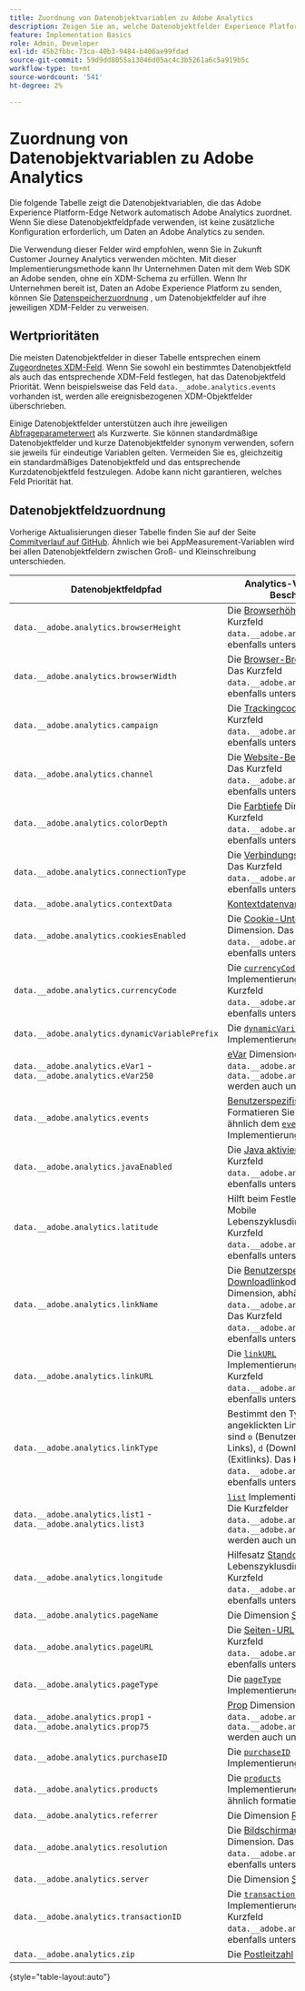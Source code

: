 ```yaml
---
title: Zuordnung von Datenobjektvariablen zu Adobe Analytics
description: Zeigen Sie an, welche Datenobjektfelder Experience Platform Edge automatisch Analytics-Variablen zugeordnet.
feature: Implementation Basics
role: Admin, Developer
exl-id: 45b2fbbc-73ca-40b3-9484-b406ae99fdad
source-git-commit: 59d9dd8055a13046d05ac4c3b5261a6c5a919b5c
workflow-type: tm+mt
source-wordcount: '541'
ht-degree: 2%

---
```


# Zuordnung von Datenobjektvariablen zu Adobe Analytics

Die folgende Tabelle zeigt die Datenobjektvariablen, die das Adobe Experience Platform-Edge Network automatisch Adobe Analytics zuordnet. Wenn Sie diese Datenobjektfeldpfade verwenden, ist keine zusätzliche Konfiguration erforderlich, um Daten an Adobe Analytics zu senden.

Die Verwendung dieser Felder wird empfohlen, wenn Sie in Zukunft Customer Journey Analytics verwenden möchten. Mit dieser Implementierungsmethode kann Ihr Unternehmen Daten mit dem Web SDK an Adobe senden, ohne ein XDM-Schema zu erfüllen. Wenn Ihr Unternehmen bereit ist, Daten an Adobe Experience Platform zu senden, können Sie [Datenspeicherzuordnung](https://experienceleague.adobe.com/en/docs/experience-platform/datastreams/data-prep#mapping) , um Datenobjektfelder auf ihre jeweiligen XDM-Felder zu verweisen.

## Wertprioritäten

Die meisten Datenobjektfelder in dieser Tabelle entsprechen einem [Zugeordnetes XDM-Feld](xdm-var-mapping.md). Wenn Sie sowohl ein bestimmtes Datenobjektfeld als auch das entsprechende XDM-Feld festlegen, hat das Datenobjektfeld Priorität. Wenn beispielsweise das Feld `data.__adobe.analytics.events` vorhanden ist, werden alle ereignisbezogenen XDM-Objektfelder überschrieben.

Einige Datenobjektfelder unterstützen auch ihre jeweiligen [Abfrageparameterwert](../validate/query-parameters.md) als Kurzwerte. Sie können standardmäßige Datenobjektfelder und kurze Datenobjektfelder synonym verwenden, sofern sie jeweils für eindeutige Variablen gelten. Vermeiden Sie es, gleichzeitig ein standardmäßiges Datenobjektfeld und das entsprechende Kurzdatenobjektfeld festzulegen. Adobe kann nicht garantieren, welches Feld Priorität hat.

## Datenobjektfeldzuordnung

Vorherige Aktualisierungen dieser Tabelle finden Sie auf der Seite [Commitverlauf auf GitHub](https://github.com/AdobeDocs/analytics.en/commits/main/help/implement/aep-edge/data-var-mapping.md). Ähnlich wie bei AppMeasurement-Variablen wird bei allen Datenobjektfeldern zwischen Groß- und Kleinschreibung unterschieden.

| Datenobjektfeldpfad | Analytics-Variable und -Beschreibung |
| --- | --- |
| `data.__adobe.analytics.browserHeight` | Die [Browserhöhe](../../components/dimensions/browser-height.md) Dimension. Das Kurzfeld `data.__adobe.analytics.bh` wird ebenfalls unterstützt. |
| `data.__adobe.analytics.browserWidth` | Die [Browser-Breite](../../components/dimensions/browser-width.md) Dimension. Das Kurzfeld `data.__adobe.analytics.bw` wird ebenfalls unterstützt. |
| `data.__adobe.analytics.campaign` | Die [Trackingcode](../../components/dimensions/tracking-code.md) Dimension. Das Kurzfeld `data.__adobe.analytics.v0` wird ebenfalls unterstützt. |
| `data.__adobe.analytics.channel` | Die [Website-Bereich](../../components/dimensions/site-section.md) Dimension. Das Kurzfeld `data.__adobe.analytics.ch` wird ebenfalls unterstützt. |
| `data.__adobe.analytics.colorDepth` | Die [Farbtiefe](../../components/dimensions/color-depth.md) Dimension. Das Kurzfeld `data.__adobe.analytics.c` wird ebenfalls unterstützt. |
| `data.__adobe.analytics.connectionType` | Die [Verbindungstyp](../../components/dimensions/connection-type.md) Dimension. Das Kurzfeld `data.__adobe.analytics.ct` wird ebenfalls unterstützt. |
| `data.__adobe.analytics.contextData` | [Kontextdatenvariablen](/help/implement/vars/page-vars/contextdata.md). |
| `data.__adobe.analytics.cookiesEnabled` | Die [Cookie-Unterstützung](../../components/dimensions/cookie-support.md) Dimension. Das Kurzfeld `data.__adobe.analytics.k` wird ebenfalls unterstützt. |
| `data.__adobe.analytics.currencyCode` | Die [`currencyCode`](../vars/config-vars/currencycode.md) Implementierungsvariable. Das Kurzfeld `data.__adobe.analytics.cc` wird ebenfalls unterstützt. |
| `data.__adobe.analytics.dynamicVariablePrefix` | Die [`dynamicVariablePrefix`](../vars/config-vars/dynamicvariableprefix.md) Implementierungsvariable. |
| `data.__adobe.analytics.eVar1` - `data.__adobe.analytics.eVar250` | [eVar](../../components/dimensions/evar.md) Dimensionen. Die Kurzfelder `data.__adobe.analytics.v1` - `data.__adobe.analytics.v250` werden auch unterstützt. |
| `data.__adobe.analytics.events` | [Benutzerspezifische Ereignisse](../../components/metrics/custom-events.md). Formatieren Sie dieses Feld ähnlich dem [`events`](../vars/page-vars/events/events-overview.md) Implementierungsvariable. |
| `data.__adobe.analytics.javaEnabled` | Die [Java aktiviert](../../components/dimensions/java-enabled.md) Dimension. Das Kurzfeld `data.__adobe.analytics.v` wird ebenfalls unterstützt. |
| `data.__adobe.analytics.latitude` | Hilft beim Festlegen der [Standort](../../components/dimensions/lifecycle-dimensions.md) Mobile Lebenszyklusdimensionen. Das Kurzfeld `data.__adobe.analytics.lat` wird ebenfalls unterstützt. |
| `data.__adobe.analytics.linkName` | Die [Benutzerspezifischer Link](../../components/dimensions/custom-link.md), [Downloadlink](../../components/dimensions/download-link.md)oder [Exitlink](../../components/dimensions/exit-link.md) Dimension, abhängig vom Wert in `data.__adobe.analytics.linkType`. Das Kurzfeld `data.__adobe.analytics.pev2` wird ebenfalls unterstützt. |
| `data.__adobe.analytics.linkURL` | Die [`linkURL`](../vars/config-vars/linkurl.md) Implementierungsvariable. Das Kurzfeld `data.__adobe.analytics.pev1` wird ebenfalls unterstützt. |
| `data.__adobe.analytics.linkType` | Bestimmt den Typ des angeklickten Links. Gültige Werte sind `o` (Benutzerspezifische Links), `d` (Downloadlinks) und `e` (Exitlinks). Das Kurzfeld `data.__adobe.analytics.pe` wird ebenfalls unterstützt. |
| `data.__adobe.analytics.list1` - `data.__adobe.analytics.list3` | [`list`](/help/implement/vars/page-vars/list.md) Implementierungsvariablen. Die Kurzfelder `data.__adobe.analytics.l1` - `data.__adobe.analytics.list3` werden auch unterstützt. |
| `data.__adobe.analytics.longitude` | Hilfesatz [Standort](../../components/dimensions/lifecycle-dimensions.md) Mobile Lebenszyklusdimensionen. Das Kurzfeld `data.__adobe.analytics.lon` wird ebenfalls unterstützt. |
| `data.__adobe.analytics.pageName` | Die Dimension [Seite](/help/components/dimensions/page.md). |
| `data.__adobe.analytics.pageURL` | Die [Seiten-URL](/help/components/dimensions/page-url.md) Dimension. Das Kurzfeld `data.__adobe.analytics.g` wird ebenfalls unterstützt. |
| `data.__adobe.analytics.pageType` | Die [`pageType`](../vars/page-vars/pagetype.md) Implementierungsvariable. |
| `data.__adobe.analytics.prop1` - `data.__adobe.analytics.prop75` | [Prop](../../components/dimensions/prop.md) Dimensionen. Die Kurzfelder `data.__adobe.analytics.c1` - `data.__adobe.analytics.c75` werden auch unterstützt. |
| `data.__adobe.analytics.purchaseID` | Die [`purchaseID`](../vars/page-vars/purchaseid.md) Implementierungsvariable. |
| `data.__adobe.analytics.products` | Die [`products`](../vars/page-vars/products.md) Implementierungsvariable, ähnlich formatiert. |
| `data.__adobe.analytics.referrer` | Die Dimension [Referrer](/help/components/dimensions/referrer.md). |
| `data.__adobe.analytics.resolution` | Die [Bildschirmauflösung](../../components/dimensions/monitor-resolution.md) Dimension. Das Kurzfeld `data.__adobe.analytics.s` wird ebenfalls unterstützt. |
| `data.__adobe.analytics.server` | Die Dimension [Server](/help/components/dimensions/server.md). |
| `data.__adobe.analytics.transactionID` | Die [`transactionID`](../vars/page-vars/transactionid.md) Implementierungsvariable. Das Kurzfeld `data.__adobe.analytics.xact` wird ebenfalls unterstützt. |
| `data.__adobe.analytics.zip` | Die [Postleitzahl](../../components/dimensions/zip-code.md) Dimension. |

{style="table-layout:auto"}
